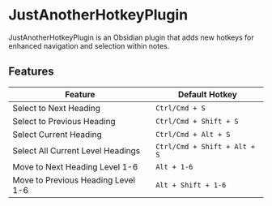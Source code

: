 # JustAnotherHotkeyPlugin

JustAnotherHotkeyPlugin is an Obsidian plugin that adds new hotkeys for enhanced navigation and selection within notes.

## Features
| Feature                           | Default Hotkey                |
|-----------------------------------|-------------------------------|
| Select to Next Heading            | `Ctrl/Cmd + S`                |
| Select to Previous Heading        | `Ctrl/Cmd + Shift + S`        |
| Select Current Heading            | `Ctrl/Cmd + Alt + S`          |
| Select All Current Level Headings | `Ctrl/Cmd + Shift + Alt + S`  |
| Move to Next Heading Level 1-6    | `Alt + 1-6`                   |
| Move to Previous Heading Level 1-6| `Alt + Shift + 1-6`           |